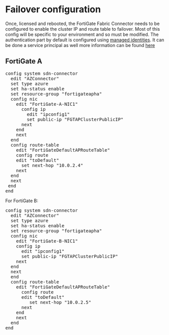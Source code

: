 # Failover configuration

Once, licensed and rebooted, the FortiGate Fabric Connector needs to be configured to enable the cluster IP and route table to failover. Most of this config will be specific to your environment and so must be modified. The authentication part by default is configured using [managed identities](https://docs.fortinet.com/vm/azure/fortigate/6.4/azure-cookbook/6.4.0/236610/creating-a-fabric-connector-using-a-managed-identity). It can be done a service principal as well more information can be found [here](https://docs.fortinet.com/vm/azure/fortigate/6.4/azure-cookbook/6.4.0/948968/creating-an-azure-fabric-connector-using-service-principal)

## FortiGate A

<pre>
config system sdn-connector
  edit "AZConnector"
  set type azure
  set ha-status enable
  set resource-group "fortigateapha"
  config nic
    edit "FortiGate-A-NIC1"
      config ip
        edit "ipconfig1"
        set public-ip "FGTAPClusterPublicIP"
      next
    end
    next
  end
  config route-table
    edit "FortiGateDefaultAPRouteTable"
    config route
    edit "toDefault"
      set next-hop "10.0.2.4"
    next
  end
  next
 end
end
</pre>

For FortiGate B:

<pre>
config system sdn-connector
  edit "AZConnector"
  set type azure
  set ha-status enable
  set resource-group "fortigateapha"
  config nic
    edit "FortiGate-B-NIC1"
    config ip
      edit "ipconfig1"
      set public-ip "FGTAPClusterPublicIP"
    next
  end
  next
  end
  config route-table
    edit "FortiGateDefaultAPRouteTable"
      config route
      edit "toDefault"
         set next-hop "10.0.2.5"
      next
    end
    next
  end
end
</pre>
